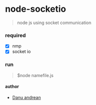 # node-socketio
> node js using socket communication

### required
- [x] nmp
- [x] socket io

### run
> $node namefile.js

#### author
- <a href=https://me-danuandrean.github.io>Danu andrean</a>
